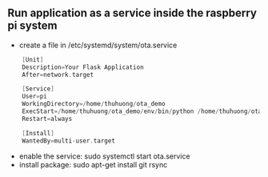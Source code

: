 ## Run application as a service inside the raspberry pi system
- create a file in /etc/systemd/system/ota.service
```c
    [Unit]
    Description=Your Flask Application
    After=network.target

    [Service]
    User=pi
    WorkingDirectory=/home/thuhuong/ota_demo
    ExecStart=/home/thuhuong/ota_demo/env/bin/python /home/thuhuong/ota_demo/__init__.py
    Restart=always

    [Install]
    WantedBy=multi-user.target
```
- enable the service: sudo systemctl start ota.service
- install package: sudo apt-get install git rsync